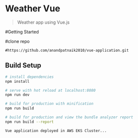 # Weather Vue

> Weather app using Vue.js

#Getting Started

#clone repo 
```
#https://github.com/anandpatnaik2010/vue-application.git
```

## Build Setup

``` bash
# install dependencies
npm install

# serve with hot reload at localhost:8080
npm run dev

# build for production with minification
npm run build

# build for production and view the bundle analyzer report
npm run build --report

Vue application deployed in AWS EKS Cluster...
```
